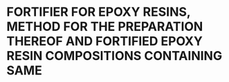 # FORTIFIER FOR EPOXY RESINS, METHOD FOR THE PREPARATION THEREOF AND FORTIFIED EPOXY RESIN COMPOSITIONS CONTAINING SAME